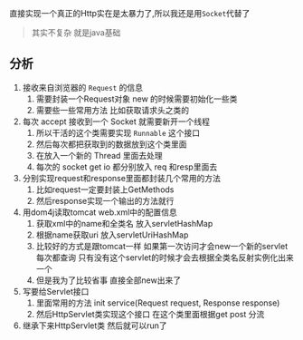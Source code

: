 直接实现一个真正的Http实在是太暴力了,所以我还是用`Socket`代替了

> 其实不复杂 就是java基础

## 分析
1. 接收来自浏览器的 `Request` 的信息
	1. 需要封装一个Request对象 new 的时候需要初始化一些类
	2. 需要些一些常用方法 比如获取请求头之类的
2. 每次 accept 接收到一个 Socket 就需要新开一个线程
	1. 所以干活的这个类需要实现 `Runnable` 这个接口
	2. 然后每次都把获取到的数据放到这个类里面
	3. 在放入一个新的 Thread 里面去处理
	4. 每次的 socket get io 都分别放入 req 和resp里面去
3. 分别实现request和response里面都封装几个常用的方法
	1. 比如request一定要封装上GetMethods
	2. 然后response实现一个输出的方法就行
4. 用dom4j读取tomcat web.xml中的配置信息
	1. 获取xml中的name和全类名 放入servletHashMap
	2. 根据name获取uri 放入servletUriHashMap  
	3. 比较好的方式是跟tomcat一样 如果第一次访问才会new一个新的servlet 每次都查询 只有没有这个servlet的时候才会去根据全类名反射实例化出来一个
	4. 但是我为了比较省事 直接全部new出来了
5. 写要给Servlet接口
	1. 里面常用的方法 init  service(Request request, Response response)
	2. 然后HttpServlet类实现这个接口 在这个类里面根据get post 分流
6. 继承下来HttpServlet类 然后就可以run了